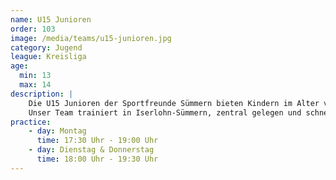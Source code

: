 ```yaml
---
name: U15 Junioren
order: 103
image: /media/teams/u15-junioren.jpg
category: Jugend
league: Kreisliga
age:
  min: 13
  max: 14
description: |
    Die U15 Junioren der Sportfreunde Sümmern bieten Kindern im Alter von 13-14 Jahren die perfekte Möglichkeit, Fußball spielerisch zu lernen und sich sportlich weiterzuentwickeln.
    Unser Team trainiert in Iserlohn-Sümmern, zentral gelegen und schnell erreichbar aus Menden, Hemer und der Iserlohner Innenstadt.
practice:
    - day: Montag
      time: 17:30 Uhr - 19:00 Uhr
    - day: Dienstag & Donnerstag
      time: 18:00 Uhr - 19:30 Uhr
---
```

